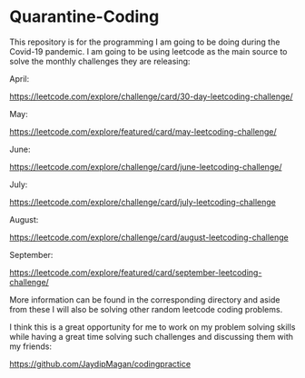 # Quarantine-Coding

This repository is for the programming I am going to be doing during the Covid-19 pandemic. I am going to be using leetcode as the main source to solve the monthly challenges they are releasing:

April:

https://leetcode.com/explore/challenge/card/30-day-leetcoding-challenge/

May:

https://leetcode.com/explore/featured/card/may-leetcoding-challenge/

June:

https://leetcode.com/explore/challenge/card/june-leetcoding-challenge/

July:

https://leetcode.com/explore/challenge/card/july-leetcoding-challenge

August:

https://leetcode.com/explore/challenge/card/august-leetcoding-challenge

September:

https://leetcode.com/explore/featured/card/september-leetcoding-challenge/


More information can be found in the corresponding directory and aside from these I will also be solving other random leetcode coding problems.

I think this is a great opportunity for me to work on my problem solving skills while having a great time solving such challenges and discussing them with my friends:

https://github.com/JaydipMagan/codingpractice
